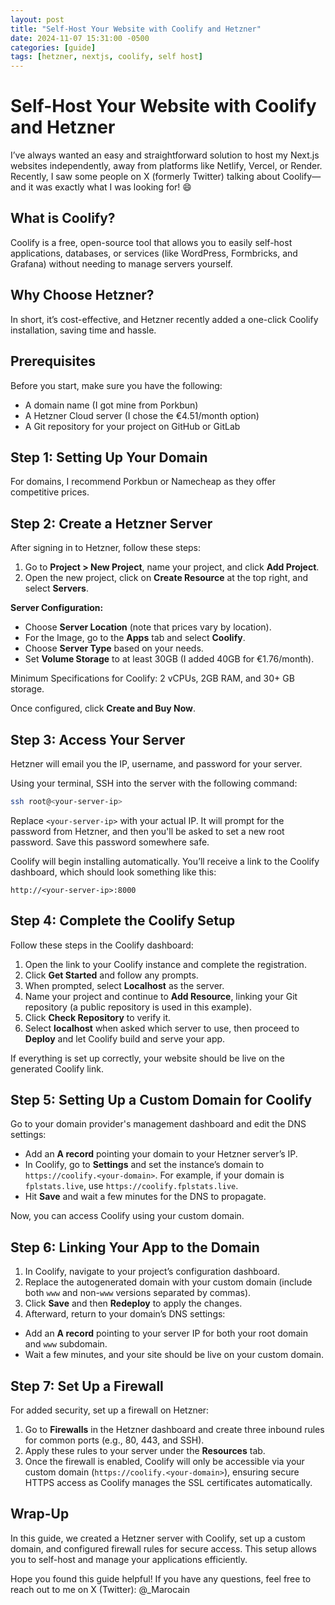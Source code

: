 ```yaml
---
layout: post
title: "Self-Host Your Website with Coolify and Hetzner"
date: 2024-11-07 15:31:00 -0500
categories: [guide]
tags: [hetzner, nextjs, coolify, self host]
---
```

# Self-Host Your Website with Coolify and Hetzner

I’ve always wanted an easy and straightforward solution to host my Next.js websites independently, away from platforms like Netlify, Vercel, or Render. Recently, I saw some people on X (formerly Twitter) talking about Coolify—and it was exactly what I was looking for! 😄

## What is Coolify?

Coolify is a free, open-source tool that allows you to easily self-host applications, databases, or services (like WordPress, Formbricks, and Grafana) without needing to manage servers yourself.

## Why Choose Hetzner?

In short, it’s cost-effective, and Hetzner recently added a one-click Coolify installation, saving time and hassle.

## Prerequisites

Before you start, make sure you have the following:

- A domain name (I got mine from Porkbun)
- A Hetzner Cloud server (I chose the €4.51/month option)
- A Git repository for your project on GitHub or GitLab

## Step 1: Setting Up Your Domain

For domains, I recommend Porkbun or Namecheap as they offer competitive prices.

## Step 2: Create a Hetzner Server

After signing in to Hetzner, follow these steps:

1. Go to **Project > New Project**, name your project, and click **Add Project**.
2. Open the new project, click on **Create Resource** at the top right, and select **Servers**.

**Server Configuration:**

- Choose **Server Location** (note that prices vary by location).
- For the Image, go to the **Apps** tab and select **Coolify**.
- Choose **Server Type** based on your needs.
- Set **Volume Storage** to at least 30GB (I added 40GB for €1.76/month).

Minimum Specifications for Coolify: 2 vCPUs, 2GB RAM, and 30+ GB storage.

Once configured, click **Create and Buy Now**.

## Step 3: Access Your Server

Hetzner will email you the IP, username, and password for your server.

Using your terminal, SSH into the server with the following command:

```bash
ssh root@<your-server-ip>
```

Replace `<your-server-ip>` with your actual IP. It will prompt for the password from Hetzner, and then you'll be asked to set a new root password. Save this password somewhere safe.

Coolify will begin installing automatically. You’ll receive a link to the Coolify dashboard, which should look something like this:

```arduino
http://<your-server-ip>:8000
```

## Step 4: Complete the Coolify Setup

Follow these steps in the Coolify dashboard:

1. Open the link to your Coolify instance and complete the registration.
2. Click **Get Started** and follow any prompts.
3. When prompted, select **Localhost** as the server.
4. Name your project and continue to **Add Resource**, linking your Git repository (a public repository is used in this example).
5. Click **Check Repository** to verify it.
6. Select **localhost** when asked which server to use, then proceed to **Deploy** and let Coolify build and serve your app.

If everything is set up correctly, your website should be live on the generated Coolify link.

## Step 5: Setting Up a Custom Domain for Coolify

Go to your domain provider's management dashboard and edit the DNS settings:

- Add an **A record** pointing your domain to your Hetzner server’s IP.
- In Coolify, go to **Settings** and set the instance’s domain to `https://coolify.<your-domain>`. For example, if your domain is `fplstats.live`, use `https://coolify.fplstats.live`.
- Hit **Save** and wait a few minutes for the DNS to propagate.

Now, you can access Coolify using your custom domain.

## Step 6: Linking Your App to the Domain

1. In Coolify, navigate to your project’s configuration dashboard.
2. Replace the autogenerated domain with your custom domain (include both `www` and non-`www` versions separated by commas).
3. Click **Save** and then **Redeploy** to apply the changes.
4. Afterward, return to your domain’s DNS settings:

- Add an **A record** pointing to your server IP for both your root domain and `www` subdomain.
- Wait a few minutes, and your site should be live on your custom domain.

## Step 7: Set Up a Firewall

For added security, set up a firewall on Hetzner:

1. Go to **Firewalls** in the Hetzner dashboard and create three inbound rules for common ports (e.g., 80, 443, and SSH).
2. Apply these rules to your server under the **Resources** tab.
3. Once the firewall is enabled, Coolify will only be accessible via your custom domain (`https://coolify.<your-domain>`), ensuring secure HTTPS access as Coolify manages the SSL certificates automatically.

## Wrap-Up

In this guide, we created a Hetzner server with Coolify, set up a custom domain, and configured firewall rules for secure access. This setup allows you to self-host and manage your applications efficiently.

Hope you found this guide helpful! If you have any questions, feel free to reach out to me on X (Twitter): @_Marocain
